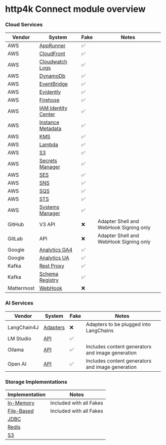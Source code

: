 # http4k Connect module overview

### Cloud Services

| Vendor     | System                                            | Fake | Notes                                  |
|------------|---------------------------------------------------|------|----------------------------------------|
| AWS        | [AppRunner](./amazon/apprunner)                   | ✅    |                                        |
| AWS        | [CloudFront](./amazon/cloudfront)                 | ✅    |                                        |
| AWS        | [Cloudwatch Logs](./amazon/cloudwatchlogs)        | ✅    |                                        |
| AWS        | [DynamoDb](./amazon/dynamodb)                     | ✅    |                                        |
| AWS        | [EventBridge](./amazon/eventbridge)               | ✅    |                                        |
| AWS        | [Evidently](./amazon/evidently)                   | ✅    |                                        |
| AWS        | [Firehose](./amazon/firehose)                     | ✅    |                                        |
| AWS        | [IAM Identity Center](./amazon/iamidentitycenter) | ✅    |                                        |
| AWS        | [Instance Metadata](./amazon/instancemetadata)    | ✅    |                                        |
| AWS        | [KMS](./amazon/kms)                               | ✅    |                                        |
| AWS        | [Lambda](./amazon/lambda)                         | ✅    |                                        |
| AWS        | [S3](./amazon/s3)                                 | ✅    |                                        |
| AWS        | [Secrets Manager](./amazon/secretsmanager)        | ✅    |                                        |
| AWS        | [SES](./amazon/ses)                               | ✅    |                                        |
| AWS        | [SNS](./amazon/sns)                               | ✅    |                                        |
| AWS        | [SQS](./amazon/sqs)                               | ✅    |                                        |
| AWS        | [STS](./amazon/sts)                               | ✅    |                                        |
| AWS        | [Systems Manager](./amazon/systemsmanager)        | ✅    |                                        |
| GitHub     | V3 API                                            | ❌    | Adapter Shell and WebHook Signing only |
| GitLab     | API                                               | ❌    | Adapter Shell and WebHook Signing only |
| Google     | [Analytics GA4](./google/analytics-ga4)           | ✅    |                                        |
| Google     | [Analytics UA](./google/analytics-ua)             | ✅    |                                        |
| Kafka      | [Rest Proxy](./kafka/rest)                        | ✅    |                                        |
| Kafka      | [Schema Registry](./kafka/schemaregistry)         | ✅    |                                        |
| Mattermost | [WebHook](./mattermost)                           | ❌    |                                        |

### AI Services

| Vendor      | System                  | Fake | Notes                                            |
|-------------|-------------------------|------|--------------------------------------------------|
| LangChain4J | [Adapters](./langchain) | ❌    | Adapters to be plugged into LangChains           |
| LM Studio   | [API](./lmstudio)       | ✅    |                                                  |
| Ollama      | [API](./ollama)         | ✅    | Includes content generators and image generation |
| Open AI     | [API](./openai)         | ✅    | Includes content generators and image generation |

### Storage Implementations

| Implementation               | Notes                   |
|------------------------------|-------------------------|
| [In-Memory](./storage/core)  | Included with all Fakes |
| [File-Based](./storage/core) | Included with all Fakes |
| [JDBC](./storage/jdbc)       |                         |
| [Redis](./storage/redis)     |                         |
| [S3](./storage/s3)           |                         |

